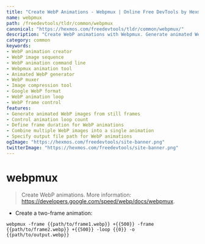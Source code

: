 ```yaml
---
title: "Create WebP Animations - Webpmux | Online Free DevTools by Hexmos"
name: webpmux
path: /freedevtools/tldr/common/webpmux
canonical: "https://hexmos.com/freedevtools/tldr/common/webpmux/"
description: "Create WebP animations with Webpmux. Generate animated WebP images using command-line tools for efficient image compression. Free online tool, no registration required."
category: common
keywords:
- WebP animation creator
- WebP image sequence
- WebP animation command line
- Webpmux animation tool
- Animated WebP generator
- WebP muxer
- Image compression tool
- Google WebP format
- WebP animation loop
- WebP frame control
features:
- Generate animated WebP images from still frames
- Control animation loop count
- Define frame duration for WebP animations
- Combine multiple WebP images into a single animation
- Specify output file path for WebP animations
ogImage: "https://hexmos.com/freedevtools/site-banner.png"
twitterImage: "https://hexmos.com/freedevtools/site-banner.png"
---
```


# webpmux

> Create WebP animations.
> More information: <https://developers.google.com/speed/webp/docs/webpmux>.

- Create a two-frame animation:

`webpmux -frame {{path/to/frame1.webp}} +{{500}} -frame {{path/to/frame2.webp}} +{{500}} -loop {{0}} -o {{path/to/output.webp}}`
